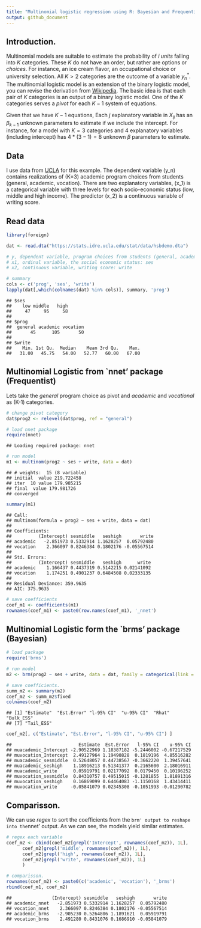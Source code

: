 ```yaml
---
title: "Multinomial logistic regression using R: Bayesian and Frequentist models."
output: github_document
---
```


## Introduction.

Multinomial models are suitable to estimate the probability of $i$ *units* falling into $K$ categories. These $K$ do not have an order, but rather are options or *choices*. For instance, an ice cream flavor, an occupational choice or university selection. All $K>2$ categories are the outcome of a variable  $y_n^*$. The multinomial logistic model is an extension of the binary logistic model, you can revise the derivation from [Wikipedia](https://en.wikipedia.org/wiki/Multinomial_logistic_regression). The basic idea is that each pair of $K$ categories is an output of a binary logistic model. One of the $K$ categories serves a *pivot* for each $K-1$ system of equations.

Given that we have $K-1$ equations, Each $j$ explanatory variable in $X_{ij}$ has an $\beta_{k-1}$  unknown parameters to estimate if we include the intercept. For instance, for a model with $K=3$ categories and $4$ explanatory variables (including intercept) has $4*(3-1)=8$ unknown $\beta$ parameters to estimate.

## Data

I use data from
[UCLA](https://stats.idre.ucla.edu/r/dae/multinomial-logistic-regression/)
for this example. The dependent variable \(y_n\) contains realizations
of \(K=3\) academic program choices from students (general, academic,
vocation). There are two explanatory variables, \(x_1\) is a categorical
variable with three levels for each socio-economic status (low, middle
and high income). The predictor \(x_2\) is a continuous variable of
writing score.

## Read data

``` r
library(foreign)

dat <- read.dta("https://stats.idre.ucla.edu/stat/data/hsbdemo.dta")

# y, dependent variable, program choices from students (general, academic, vocation): prog
# x1, ordinal variable, the social economic status: ses
# x2, continuous variable, writing score: write

# summary
cols <- c('prog', 'ses', 'write')
lapply(dat[,which(colnames(dat) %in% cols)], summary, 'prog')
```

    ## $ses
    ##    low middle   high 
    ##     47     95     58 
    ## 
    ## $prog
    ##  general academic vocation 
    ##       45      105       50 
    ## 
    ## $write
    ##    Min. 1st Qu.  Median    Mean 3rd Qu.    Max. 
    ##   31.00   45.75   54.00   52.77   60.00   67.00

## Multinomial Logistic from \`nnet’ package (Frequentist)

Lets take the *general* program choice as pivot and *academic* and
*vocational* as \(K-1\) categories.

``` r
# change pivot category
dat$prog2 <- relevel(dat$prog, ref = "general")

# load nnet package
require(nnet)
```

    ## Loading required package: nnet

``` r
# run model
m1 <- multinom(prog2 ~ ses + write, data = dat)
```

    ## # weights:  15 (8 variable)
    ## initial  value 219.722458 
    ## iter  10 value 179.985215
    ## final  value 179.981726 
    ## converged

``` r
summary(m1)
```

    ## Call:
    ## multinom(formula = prog2 ~ ses + write, data = dat)
    ## 
    ## Coefficients:
    ##          (Intercept) sesmiddle   seshigh       write
    ## academic   -2.851973 0.5332914 1.1628257  0.05792480
    ## vocation    2.366097 0.8246384 0.1802176 -0.05567514
    ## 
    ## Std. Errors:
    ##          (Intercept) sesmiddle   seshigh      write
    ## academic    1.166437 0.4437319 0.5142215 0.02141092
    ## vocation    1.174251 0.4901237 0.6484508 0.02333135
    ## 
    ## Residual Deviance: 359.9635 
    ## AIC: 375.9635

``` r
# save coefficients
coef_m1 <- coefficients(m1)
rownames(coef_m1) <- paste0(row.names(coef_m1), '_nnet')
```

## Multinomial Logistic form the \`brms’ package (Bayesian)

``` r
# load package
require('brms')

# run model
m2 <- brm(prog2 ~ ses + write, data = dat, family = categorical(link = "logit"))
```

``` r
# save coefficients.
summ_m2 <- summary(m2)
coef_m2 <- summ_m2$fixed
colnames(coef_m2)
```

    ## [1] "Estimate"  "Est.Error" "l-95% CI"  "u-95% CI"  "Rhat"      "Bulk_ESS" 
    ## [7] "Tail_ESS"

``` r
coef_m2[, c("Estimate", "Est.Error", "l-95% CI", "u-95% CI") ]
```

    ##                         Estimate  Est.Error   l-95% CI    u-95% CI
    ## muacademic_Intercept -2.90522969 1.18387182 -5.2446002 -0.67217529
    ## muvocation_Intercept  2.49127964 1.19490828  0.1819196  4.85516282
    ## muacademic_sesmiddle  0.52648057 0.44738567 -0.3662220  1.39457641
    ## muacademic_seshigh    1.18916213 0.51341377  0.2165600  2.18016911
    ## muacademic_write      0.05919791 0.02177092  0.0179450  0.10196252
    ## muvocation_sesmiddle  0.84310757 0.49515015 -0.1281855  1.81891316
    ## muvocation_seshigh    0.16869099 0.64464083 -1.1150168  1.43414411
    ## muvocation_write     -0.05841079 0.02345308 -0.1051993 -0.01290782

## Comparisson.

We can use *regex* to sort the coefficients from the `brm' output to
reshape into the`nnet’ output. As we can see, the models yield similar
estimates.

``` r
# regex each variable
coef_m2 <- cbind(coef_m2[grepl('Intercept', rownames(coef_m2)), 1L], 
      coef_m2[grepl('middle', rownames(coef_m2)), 1L], 
      coef_m2[grepl('high', rownames(coef_m2)), 1L],
      coef_m2[grepl('write', rownames(coef_m2)), 1L]
      )

# comparisson.
rownames(coef_m2) <- paste0(c('academic', 'vocation'), '_brms')
rbind(coef_m1, coef_m2)
```

    ##               (Intercept) sesmiddle   seshigh       write
    ## academic_nnet   -2.851973 0.5332914 1.1628257  0.05792480
    ## vocation_nnet    2.366097 0.8246384 0.1802176 -0.05567514
    ## academic_brms   -2.905230 0.5264806 1.1891621  0.05919791
    ## vocation_brms    2.491280 0.8431076 0.1686910 -0.05841079
